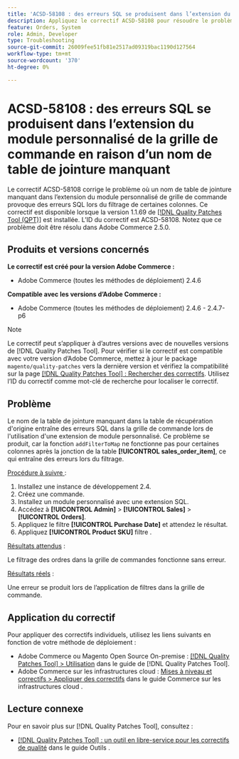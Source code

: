 ```yaml
---
title: 'ACSD-58108 : des erreurs SQL se produisent dans l’extension du module personnalisé de la grille de commande en raison d’un nom de table de jointure manquant'
description: Appliquez le correctif ACSD-58108 pour résoudre le problème d’Adobe Commerce où un nom de table de jointure manquant dans l’extension du module personnalisé de grille de commande provoque des erreurs SQL lors du filtrage de certaines colonnes.
feature: Orders, System
role: Admin, Developer
type: Troubleshooting
source-git-commit: 26009fee51fb81e2517ad09319bac1190d127564
workflow-type: tm+mt
source-wordcount: '370'
ht-degree: 0%

---
```



# ACSD-58108 : des erreurs SQL se produisent dans l’extension du module personnalisé de la grille de commande en raison d’un nom de table de jointure manquant

Le correctif ACSD-58108 corrige le problème où un nom de table de jointure manquant dans l’extension du module personnalisé de grille de commande provoque des erreurs SQL lors du filtrage de certaines colonnes. Ce correctif est disponible lorsque la version 1.1.69 de [[!DNL Quality Patches Tool (QPT)]](/help/tools/quality-patches-tool/quality-patches-tool-to-self-serve-quality-patches.md) est installée. L’ID du correctif est ACSD-58108. Notez que ce problème doit être résolu dans Adobe Commerce 2.5.0.

## Produits et versions concernés

**Le correctif est créé pour la version Adobe Commerce :**

* Adobe Commerce (toutes les méthodes de déploiement) 2.4.6

**Compatible avec les versions d’Adobe Commerce :**

* Adobe Commerce (toutes les méthodes de déploiement) 2.4.6 - 2.4.7-p6

>[!NOTE]
>
>Le correctif peut s’appliquer à d’autres versions avec de nouvelles versions de [!DNL Quality Patches Tool]. Pour vérifier si le correctif est compatible avec votre version d’Adobe Commerce, mettez à jour le package `magento/quality-patches` vers la dernière version et vérifiez la compatibilité sur la page [[!DNL Quality Patches Tool] : Rechercher des correctifs](https://experienceleague.adobe.com/tools/commerce-quality-patches/index.html). Utilisez l’ID du correctif comme mot-clé de recherche pour localiser le correctif.

## Problème

Le nom de la table de jointure manquant dans la table de récupération d&#39;origine entraîne des erreurs SQL dans la grille de commande lors de l&#39;utilisation d&#39;une extension de module personnalisé. Ce problème se produit, car la fonction `addFilterToMap` ne fonctionne pas pour certaines colonnes après la jonction de la table **[!UICONTROL sales_order_item]**, ce qui entraîne des erreurs lors du filtrage.

<u>Procédure à suivre </u> :

01. Installez une instance de développement 2.4.
02. Créez une commande.
03. Installez un module personnalisé avec une extension SQL.
04. Accédez à **[!UICONTROL Admin]** > **[!UICONTROL Sales]** > **[!UICONTROL Orders]**.
05. Appliquez le filtre **[!UICONTROL Purchase Date]** et attendez le résultat.
06. Appliquez **[!UICONTROL Product SKU]** filtre .

<u>Résultats attendus</u> :

Le filtrage des ordres dans la grille de commandes fonctionne sans erreur.

<u>Résultats réels</u> :

Une erreur se produit lors de l’application de filtres dans la grille de commande.

## Application du correctif

Pour appliquer des correctifs individuels, utilisez les liens suivants en fonction de votre méthode de déploiement :

* Adobe Commerce ou Magento Open Source On-premise : [[!DNL Quality Patches Tool] > Utilisation](/help/tools/quality-patches-tool/usage.md) dans le guide de [!DNL Quality Patches Tool].
* Adobe Commerce sur les infrastructures cloud : [Mises à niveau et correctifs > Appliquer des correctifs](https://experienceleague.adobe.com/docs/commerce-cloud-service/user-guide/develop/upgrade/apply-patches.html) dans le guide Commerce sur les infrastructures cloud .

## Lecture connexe

Pour en savoir plus sur [!DNL Quality Patches Tool], consultez :

* [[!DNL Quality Patches Tool] : un outil en libre-service pour les correctifs de qualité](/help/tools/quality-patches-tool/quality-patches-tool-to-self-serve-quality-patches.md) dans le guide Outils .
